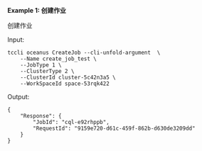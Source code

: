 **Example 1: 创建作业**

创建作业

Input: 

```
tccli oceanus CreateJob --cli-unfold-argument  \
    --Name create_job_test \
    --JobType 1 \
    --ClusterType 2 \
    --ClusterId cluster-5c42n3a5 \
    --WorkSpaceId space-53rqk422
```

Output: 
```
{
    "Response": {
        "JobId": "cql-e92rhppb",
        "RequestId": "9159e720-d61c-459f-862b-d630de3209dd"
    }
}
```

